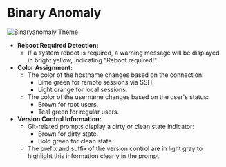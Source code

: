 # Binary Anomaly

![Binaryanomaly Theme](binaryanomaly-dark.png)
- **Reboot Required Detection:**
  - If a system reboot is required, a warning message will be displayed in bright yellow, indicating "Reboot required!".
- **Color Assignment:**
  - The color of the hostname changes based on the connection:
    - Lime green for remote sessions via SSH.
    - Light orange for local sessions.
  - The color of the username changes based on the user's status:
    - Brown for root users.
    - Teal green for regular users.
- **Version Control Information:**
  - Git-related prompts display a dirty or clean state indicator:
    - Brown for dirty state.
    - Bold green for clean state.
  - The prefix and suffix of the version control are in light gray to highlight this information clearly in the prompt.
